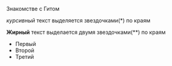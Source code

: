 Знакомстве с Гитом

*курсивный* текст выделяется звездочками(*) по краям

**Жирный** текст выделается двумя звездочками(**) по краям

* Первый 
* Второй
* Третий